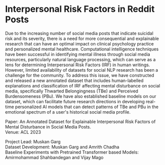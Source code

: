 # Interpersonal Risk Factors in Reddit Posts
Due to the increasing number of social media posts that indicate suicidal risk and its severity, there is a need for more consequential and explainable research that can have an optimal impact on clinical psychology practice and personalized mental healthcare. Computational intelligence techniques have been successful in identifying mental illness through social media resources, particularly natural language processing, which can serve as a lens for determining Interpersonal Risk Factors (IRF) in human writings. However, limited availability of datasets for social NLP research has been a challenge for the community. To address this issue, we have constructed and released a new annotated dataset that includes human-labelled explanations and classification of IRF affecting mental disturbance on social media, specifically Thwarted Belongingness (TBe) and Perceived Burdensomeness (PBu). We have also established baseline models on our dataset, which can facilitate future research directions in developing real-time personalized AI models that can detect patterns of TBe and PBu in the emotional spectrum of a user's historical social media profile.

Paper: An Annotated Dataset for Explainable Interpersonal Risk Factors of Mental Disturbance in Social Media Posts.<br>
Venue: ACL 2023

Project Lead: Muskan Garg <br>
Dataset Development: Muskan Garg and Amrith Chadha <br>
Baseline Experiments with Pretrained Transformer based Models: Amirmohammad Shahbandegan and Vijay Mago

